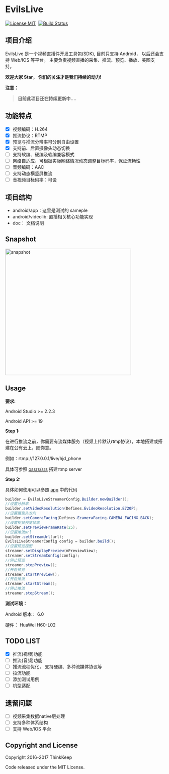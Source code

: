 # EvilsLive 
[![License MIT](https://img.shields.io/badge/license-MIT-brightgreen.svg?style=flat)](https://raw.githubusercontent.com/TinkKeep/evils/master/LICENSE)&nbsp;
[![Build Status](https://travis-ci.org/ThinkKeep/EvilsLive.svg?branch=master)](https://travis-ci.org/ThinkKeep/EvilsLive)

## 项目介绍
EvilsLive 是一个视频直播件开发工具包(SDK), 目前只支持 Android， 以后还会支持 Web/IOS 等平台。 主要负责视频直播的采集、推流、预览、播放、美图支持。

**欢迎大家 Star， 你们的关注才是我们持续的动力!**

**注意：**

>**目前此项目还在持续更新中....**

## 功能特点
* [x] 视频编码：H.264
* [x] 推流协议：RTMP
* [x] 预览与推流分辨率可分别自由设置
* [x] 支持前、后置摄像头动态切换
* [ ] 支持软编、硬编及软编兼容模式
* [ ] 网络自适应，可根据实际网络情况动态调整目标码率，保证流畅性
* [ ] 音频编码：AAC
* [ ] 支持动态横竖屏推流
* [ ] 音视频目标码率：可设

## 项目结构
+ android/app：这里是测试的 sameple
+ android/videolib: 直播相关核心功能实现
+ doc： 文档说明

## Snapshot
<img src="snapshot/Screenshot_2017-04-24-19-58-07.png" height="400" alt="snapshot"/>

## Usage

**要求:**

Android Studio >= 2.2.3

Android API >= 19

**Step 1:**

在进行推流之前，你需要有流媒体服务（视频上传默认rtmp协议），本地搭建或搭建在公有云上，随你意。

例如：rtmp://127.0.0.1/live/hjd_phone

具体可参照 [ossrs/srs](https://github.com/ossrs/srs) 搭建rtmp server

**Step 2:**

具体如何使用可以参照 [app](https://github.com/ThinkKeep/EvilsLive/tree/master/android/app) 中的代码
```java
builder = EvilsLiveStreamerConfig.Builder.newBuilder();
//设置分辨率
builder.setVideoResolution(Defines.EvideoResolution.E720P);
//设置摄像头方向
builder.setCameraFacing(Defines.EcameraFacing.CAMERA_FACING_BACK);
//设置视频预览帧率
builder.setPreviewFrameRate(25);
//设置推流url
builder.setStreamUrl(url);
EvilsLiveStreamerConfig config = builder.build();
//设置预览视图
streamer.setDisplayPreview(mPreviewView);
streamer.setStreamConfig(config);
//停止预览
streamer.stopPreview();
//开启预览
streamer.startPreview();
//开启推流
streamer.startStream();
//停止推流
streamer.stopStream();
```

**测试环境：**

Android 版本： 6.0

硬件： HuaWei H60-L02

## TODO LIST
- [x] 推流(视频)功能 
- [ ] 推流(音频)功能
- [ ] 推流流程优化， 支持硬编、多种流媒体协议等
- [ ] 拉流功能
- [ ] 添加测试用例
- [ ] 机型适配

## 遗留问题
- [ ] 视频采集数据native层处理
- [ ] 支持多种体系结构
- [ ] 支持 Web/IOS 平台

## Copyright and License
Copyright 2016-2017 ThinkKeep


Code released under the MIT License.
